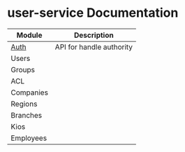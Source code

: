 # user-service Documentation

Module | Description
--- | ---
[Auth](https://github.com/cdcgi/user-service/blob/main/doc/auth.md) | API for handle authority
Users | 
Groups | 
ACL | 
Companies |
Regions |
Branches |
Kios | 
Employees | 
